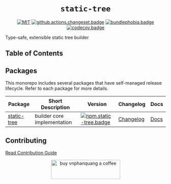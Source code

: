 <div align="center">

# `static-tree`

[![MIT][license.badge]][license] [![github.actions.changeset.badge]][github.actions.changeset] [![bundlephobia.badge]][bundlephobia] [![codecov.badge]][codecov]

</div>

Type-safe, extensible static tree builder

## Table of Contents



## Packages

This monorepo includes several packages that have self-managed release lifecycle. Refer to each package for more details.

| Package | Short Description | Version | Changelog | Docs |
| --- | --- | --- | --- | --- |
| [static-tree][github.static-tree] | builder core implementation | [![npm.static-tree.badge]][npm.static-tree] | [Changelog][github.static-tree.changelog] | [Docs][github.static-tree.docs] |

## Contributing

[Read Contribution Guide][github.contributing]

<p align="center">
  <a href="https://www.buymeacoffee.com/vnphanquang" target="_blank">
    <img
      src="https://cdn.buymeacoffee.com/buttons/v2/default-yellow.png"
      height="60"
      width="217"
      alt="buy vnphanquang a coffee"
    />
  </a>
</p>

<!-- github specifics -->
[github.contributing]: ./CONTRIBUTING.md
[github.static-tree]: https://github.com/vnphanquang/static-tree/blob/main/packages/static-tree
[github.static-tree.changelog]: https://github.com/vnphanquang/static-tree/blob/main/packages/static-tree/CHANGELOG.md
[github.static-tree.docs]: https://github.com/vnphanquang/static-tree/blob/main/packages/static-tree/api/docs/index.md

<!-- npm -->
[npm.static-tree.badge]: https://img.shields.io/npm/v/static-tree
[npm.static-tree]: https://www.npmjs.com/package/static-tree

<!-- heading badge -->
[bundlephobia.badge]: https://img.shields.io/bundlephobia/minzip/static-tree?label=minzipped
[bundlephobia]: https://bundlephobia.com/package/static-tree
[license.badge]: https://img.shields.io/badge/license-MIT-blue.svg
[license]: ./LICENSE
[github.actions.changeset.badge]: https://github.com/vnphanquang/static-tree/actions/workflows/changeset.yaml/badge.svg
[github.actions.changeset]: https://github.com/vnphanquang/static-tree/actions/workflows/changeset.yaml
[codecov.badge]: https://codecov.io/github/vnphanquang/static-tree/coverage.svg?branch=main
[codecov]: https://codecov.io/github/vnphanquang/static-tree?branch=main
